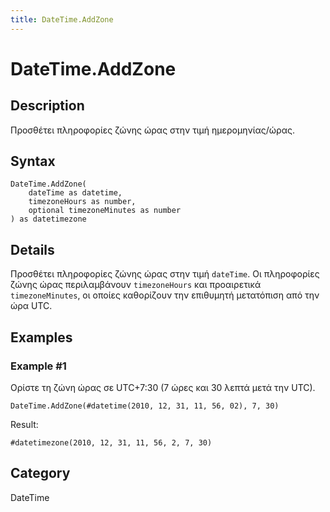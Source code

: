 ```yaml
---
title: DateTime.AddZone
---
```


# DateTime.AddZone


## Description

Προσθέτει πληροφορίες ζώνης ώρας στην τιμή ημερομηνίας/ώρας.


## Syntax

```powerquery
DateTime.AddZone(
    dateTime as datetime,
    timezoneHours as number,
    optional timezoneMinutes as number
) as datetimezone
```


## Details

Προσθέτει πληροφορίες ζώνης ώρας στην τιμή <code>dateTime</code>. Οι πληροφορίες ζώνης ώρας περιλαμβάνουν <code>timezoneHours</code> και προαιρετικά <code>timezoneMinutes</code>, οι οποίες καθορίζουν την επιθυμητή μετατόπιση από την ώρα UTC.


## Examples

### Example #1 
Ορίστε τη ζώνη ώρας σε UTC+7:30 (7 ώρες και 30 λεπτά μετά την UTC).
```powerquery
DateTime.AddZone(#datetime(2010, 12, 31, 11, 56, 02), 7, 30)
```

Result: 
```powerquery
#datetimezone(2010, 12, 31, 11, 56, 2, 7, 30)
```




## Category
DateTime
